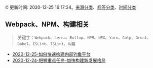 :alarm_clock: 更新时间: 2020-12-25 16:17:34。[来源分类](../README.md)、[标签分类](../TAGS.md)、[时间分类](../TIMELINE.md)

## Webpack、NPM、构建相关


> 关键字：`Webpack`、`Lerna`、`Rollup`、`NPM`、`NPX`、`Yarn`、`Gulp`、`Grunt`、`Babel`、`ESLint`、`TSLint`、`构建`



- [2020-12-25-如何快速构建内部钓鱼平台](https://sec.thief.one/article_content?a_id=066e95aaf141efe4127f833bf9c82f48) 
- [2020-12-24-把握重点任务-加快构建新发展格局](https://sec.thief.one/article_content?a_id=d18e2aa9da46af7e1244510363be1df5) 